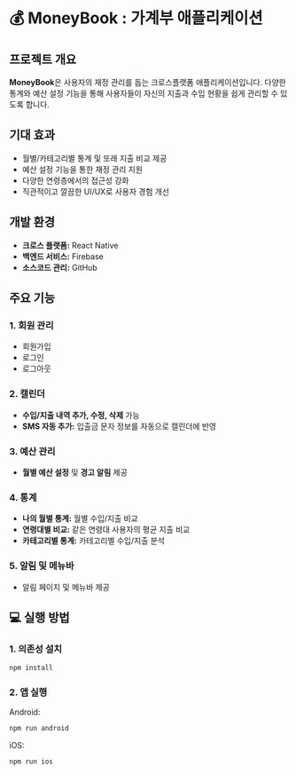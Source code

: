 # 💰 MoneyBook : 가계부 애플리케이션

## 프로젝트 개요

**MoneyBook**은 사용자의 재정 관리를 돕는 크로스플랫폼 애플리케이션입니다.
다양한 통계와 예산 설정 기능을 통해 사용자들이 자신의 지출과 수입 현황을 쉽게 관리할 수 있도록 합니다.

## 기대 효과

- 월별/카테고리별 통계 및 또래 지출 비교 제공
- 예산 설정 기능을 통한 재정 관리 지원
- 다양한 연령층에서의 접근성 강화
- 직관적이고 깔끔한 UI/UX로 사용자 경험 개선



## 개발 환경

- **크로스 플랫폼:** React Native
- **백엔드 서비스:** Firebase
- **소스코드 관리:** GitHub



## 주요 기능

### 1. **회원 관리**

- 회원가입
- 로그인
- 로그아웃

### 2. **캘린더**

- **수입/지출 내역 추가, 수정, 삭제** 가능
- **SMS 자동 추가:** 입출금 문자 정보를 자동으로 캘린더에 반영

### 3. **예산 관리**

- **월별 예산 설정** 및 **경고 알림** 제공

### 4. **통계**

- **나의 월별 통계:** 월별 수입/지출 비교
- **연령대별 비교:** 같은 연령대 사용자의 평균 지출 비교
- **카테고리별 통계:** 카테고리별 수입/지출 분석

### 5. **알림 및 메뉴바**

- 알림 페이지 및 메뉴바 제공



## 💻 실행 방법

### **1. 의존성 설치**

```bash
npm install
```

### **2. 앱 실행**

Android:

```bash
npm run android
```

iOS: 

```bash
npm run ios
```